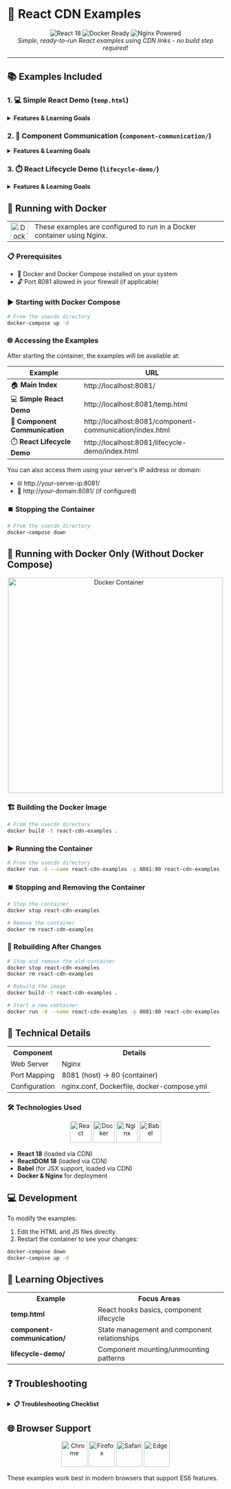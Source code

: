 # 🚀 React CDN Examples

<div align="center">
  <img src="https://img.shields.io/badge/React-18-61DAFB?style=for-the-badge&logo=react&logoColor=white" alt="React 18" />
  <img src="https://img.shields.io/badge/Docker-Ready-2496ED?style=for-the-badge&logo=docker&logoColor=white" alt="Docker Ready" />
  <img src="https://img.shields.io/badge/Nginx-Powered-009639?style=for-the-badge&logo=nginx&logoColor=white" alt="Nginx Powered" />
  <br/>
  <em>Simple, ready-to-run React examples using CDN links - no build step required!</em>
</div>

<hr />

## 📚 Examples Included

### 1. 💻 Simple React Demo (`temp.html`)
<details>
  <summary><b>Features & Learning Goals</b></summary>
  
  - ✅ Demonstrates component mounting/unmounting
  - ✅ Shows state management and effect lifecycles
  - ✅ Includes console logging to visualize React lifecycle events
</details>

### 2. 🔄 Component Communication (`component-communication/`)
<details>
  <summary><b>Features & Learning Goals</b></summary>
  
  - ⬇️ Shows parent-to-child data passing (props)
  - ⬆️ Implements child-to-parent communication (callback functions)
  - 🧩 Contains both interactive and display-only child components
</details>

### 3. ⏱️ React Lifecycle Demo (`lifecycle-demo/`)
<details>
  <summary><b>Features & Learning Goals</b></summary>
  
  - 🔄 Interactive UI to mount/unmount components
  - 📝 Console logging of component lifecycle events
  - 🎨 Color-coded components to distinguish different parts of the application
</details>

## 🐳 Running with Docker

<div align="center">
  <table>
    <tr>
      <td align="center">
        <img width="40" src="https://cdn.jsdelivr.net/gh/devicons/devicon/icons/docker/docker-original.svg" alt="Docker" />
      </td>
      <td>
        These examples are configured to run in a Docker container using Nginx.
      </td>
    </tr>
  </table>
</div>

### 📋 Prerequisites

- 🐳 Docker and Docker Compose installed on your system
- 🔓 Port 8081 allowed in your firewall (if applicable)

### ▶️ Starting with Docker Compose

```bash
# From the usecdn directory
docker-compose up -d
```

### 🌐 Accessing the Examples

After starting the container, the examples will be available at:

| Example | URL |
|---------|-----|
| 🏠 **Main Index** | http://localhost:8081/ |
| 💻 **Simple React Demo** | http://localhost:8081/temp.html |
| 🔄 **Component Communication** | http://localhost:8081/component-communication/index.html |
| ⏱️ **React Lifecycle Demo** | http://localhost:8081/lifecycle-demo/index.html |

You can also access them using your server's IP address or domain:
- 🌐 http://your-server-ip:8081/
- 🔗 http://your-domain:8081/ (if configured)

### ⏹️ Stopping the Container

```bash
# From the usecdn directory
docker-compose down
```

## 🐋 Running with Docker Only (Without Docker Compose)

<div align="center">
  <img width="500" src="https://raw.githubusercontent.com/docker/docker.github.io/master/images/docker-containerized-appliction-blue.png" alt="Docker Container" />
</div>

### 🏗️ Building the Docker Image

```bash
# From the usecdn directory
docker build -t react-cdn-examples .
```

### ▶️ Running the Container

```bash
# From the usecdn directory
docker run -d --name react-cdn-examples -p 8081:80 react-cdn-examples
```

### ⏹️ Stopping and Removing the Container

```bash
# Stop the container
docker stop react-cdn-examples

# Remove the container
docker rm react-cdn-examples
```

### 🔄 Rebuilding After Changes

```bash
# Stop and remove the old container
docker stop react-cdn-examples
docker rm react-cdn-examples

# Rebuild the image
docker build -t react-cdn-examples .

# Start a new container
docker run -d --name react-cdn-examples -p 8081:80 react-cdn-examples
```

## 🔧 Technical Details

<div align="center">
  <table>
    <tr>
      <th>Component</th>
      <th>Details</th>
    </tr>
    <tr>
      <td>Web Server</td>
      <td>Nginx</td>
    </tr>
    <tr>
      <td>Port Mapping</td>
      <td>8081 (host) → 80 (container)</td>
    </tr>
    <tr>
      <td>Configuration</td>
      <td>nginx.conf, Dockerfile, docker-compose.yml</td>
    </tr>
  </table>
</div>

### 🛠️ Technologies Used

<div align="center">
  <img width="50" src="https://cdn.jsdelivr.net/gh/devicons/devicon/icons/react/react-original.svg" alt="React" />
  <img width="50" src="https://cdn.jsdelivr.net/gh/devicons/devicon/icons/docker/docker-original.svg" alt="Docker" />
  <img width="50" src="https://cdn.jsdelivr.net/gh/devicons/devicon/icons/nginx/nginx-original.svg" alt="Nginx" />
  <img width="50" src="https://cdn.jsdelivr.net/gh/devicons/devicon/icons/babel/babel-original.svg" alt="Babel" />
</div>

- **React 18** (loaded via CDN)
- **ReactDOM 18** (loaded via CDN)
- **Babel** (for JSX support, loaded via CDN)
- **Docker & Nginx** for deployment

## 💻 Development

To modify the examples:

1. Edit the HTML and JS files directly
2. Restart the container to see your changes:

```bash
docker-compose down
docker-compose up -d
```

## 🎯 Learning Objectives

<div align="center">
  <table>
    <tr>
      <th>Example</th>
      <th>Focus Areas</th>
    </tr>
    <tr>
      <td><b>temp.html</b></td>
      <td>React hooks basics, component lifecycle</td>
    </tr>
    <tr>
      <td><b>component-communication/</b></td>
      <td>State management and component relationships</td>
    </tr>
    <tr>
      <td><b>lifecycle-demo/</b></td>
      <td>Component mounting/unmounting patterns</td>
    </tr>
  </table>
</div>

## ❓ Troubleshooting

<details>
  <summary><b>📋 Troubleshooting Checklist</b></summary>
  
  1. 🔍 Make sure Docker is running with `docker ps`
  2. 🧱 Check if port 8081 is allowed in your firewall
  3. 📋 Verify the container is running with `docker logs react-cdn-examples`
  4. 🌐 If accessing via IP address doesn't work but localhost does, check the Nginx configuration
</details>

## 🌐 Browser Support

<div align="center">
  <img width="60" src="https://cdn.jsdelivr.net/gh/devicons/devicon/icons/chrome/chrome-original.svg" alt="Chrome" />
  <img width="60" src="https://cdn.jsdelivr.net/gh/devicons/devicon/icons/firefox/firefox-original.svg" alt="Firefox" />
  <img width="60" src="https://cdn.jsdelivr.net/gh/devicons/devicon/icons/safari/safari-original.svg" alt="Safari" />
  <img width="60" src="https://raw.githubusercontent.com/simple-icons/simple-icons/develop/icons/microsoftedge.svg" alt="Edge" />
</div>

These examples work best in modern browsers that support ES6 features.